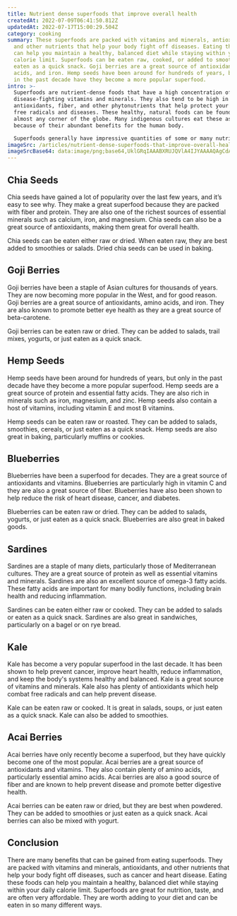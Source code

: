 ```yaml
---
title: Nutrient dense superfoods that improve overall health
createdAt: 2022-07-09T06:41:50.812Z
updatedAt: 2022-07-17T15:00:29.504Z
category: cooking
summary: These superfoods are packed with vitamins and minerals, antioxidants,
  and other nutrients that help your body fight off diseases. Eating these foods
  can help you maintain a healthy, balanced diet while staying within your daily
  calorie limit. Superfoods can be eaten raw, cooked, or added to smoothies or
  eaten as a quick snack. Goji berries are a great source of antioxidants, amino
  acids, and iron. Hemp seeds have been around for hundreds of years, but only
  in the past decade have they become a more popular superfood.
intro: >-
  Superfoods are nutrient-dense foods that have a high concentration of
  disease-fighting vitamins and minerals. They also tend to be high in
  antioxidants, fiber, and other phytonutrients that help protect your body from
  free radicals and diseases. These healthy, natural foods can be found in
  almost any corner of the globe. Many indigenous cultures eat these as staples
  because of their abundant benefits for the human body. 

  Superfoods generally have impressive quantities of some or many nutrients, such as carotenoids (vitamin A), flavonoids, vitamins C and E, or omega-3 fatty acids (ALA). There are many types of superfoods; here is a list of 20 worth adding to your diet:
imageSrc: /articles/nutrient-dense-superfoods-that-improve-overall-health.png
imageSrcBase64: data:image/png;base64,UklGRqIAAABXRUJQVlA4IJYAAAAQAgCdASoKAAoAAUAmJbACdAEU7/h7HqUAAP7GB9Vv1tfyuZvP3nCA1+Test77EweDvi0aDvrLaSgSQ+2XHGCyfukv5HdR3q/7ypxqSS3X4/qXP9yFdzdrmP1kVNjo+OOvLHizPPyt1PcpaUlBRCgyBc6SZj1fLZ+3CDIfe98eKXuBdkBGdGV0/P3y6i/DlO34+0ngAAA=
---
```


## Chia Seeds

Chia seeds have gained a lot of popularity over the last few years, and it’s easy to see why. They make a great superfood because they are packed with fiber and protein. They are also one of the richest sources of essential minerals such as calcium, iron, and magnesium. Chia seeds can also be a great source of antioxidants, making them great for overall health.

Chia seeds can be eaten either raw or dried. When eaten raw, they are best added to smoothies or salads. Dried chia seeds can be used in baking.

## Goji Berries

Goji berries have been a staple of Asian cultures for thousands of years. They are now becoming more popular in the West, and for good reason. Goji berries are a great source of antioxidants, amino acids, and iron. They are also known to promote better eye health as they are a great source of beta-carotene.

Goji berries can be eaten raw or dried. They can be added to salads, trail mixes, yogurts, or just eaten as a quick snack.

## Hemp Seeds

Hemp seeds have been around for hundreds of years, but only in the past decade have they become a more popular superfood. Hemp seeds are a great source of protein and essential fatty acids. They are also rich in minerals such as iron, magnesium, and zinc. Hemp seeds also contain a host of vitamins, including vitamin E and most B vitamins.

Hemp seeds can be eaten raw or roasted. They can be added to salads, smoothies, cereals, or just eaten as a quick snack. Hemp seeds are also great in baking, particularly muffins or cookies.

## Blueberries

Blueberries have been a superfood for decades. They are a great source of antioxidants and vitamins. Blueberries are particularly high in vitamin C and they are also a great source of fiber. Blueberries have also been shown to help reduce the risk of heart disease, cancer, and diabetes.

Blueberries can be eaten raw or dried. They can be added to salads, yogurts, or just eaten as a quick snack. Blueberries are also great in baked goods.

## Sardines

Sardines are a staple of many diets, particularly those of Mediterranean cultures. They are a great source of protein as well as essential vitamins and minerals. Sardines are also an excellent source of omega-3 fatty acids. These fatty acids are important for many bodily functions, including brain health and reducing inflammation.

Sardines can be eaten either raw or cooked. They can be added to salads or eaten as a quick snack. Sardines are also great in sandwiches, particularly on a bagel or on rye bread.

## Kale

Kale has become a very popular superfood in the last decade. It has been shown to help prevent cancer, improve heart health, reduce inflammation, and keep the body's systems healthy and balanced. Kale is a great source of vitamins and minerals. Kale also has plenty of antioxidants which help combat free radicals and can help prevent disease.

Kale can be eaten raw or cooked. It is great in salads, soups, or just eaten as a quick snack. Kale can also be added to smoothies.

## Acai Berries

Acai berries have only recently become a superfood, but they have quickly become one of the most popular. Acai berries are a great source of antioxidants and vitamins. They also contain plenty of amino acids, particularly essential amino acids. Acai berries are also a good source of fiber and are known to help prevent disease and promote better digestive health.

Acai berries can be eaten raw or dried, but they are best when powdered. They can be added to smoothies or just eaten as a quick snack. Acai berries can also be mixed with yogurt.

## Conclusion

There are many benefits that can be gained from eating superfoods. They are packed with vitamins and minerals, antioxidants, and other nutrients that help your body fight off diseases, such as cancer and heart disease. Eating these foods can help you maintain a healthy, balanced diet while staying within your daily calorie limit. Superfoods are great for nutrition, taste, and are often very affordable. They are worth adding to your diet and can be eaten in so many different ways.
